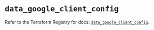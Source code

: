 # `data_google_client_config`

Refer to the Terraform Registry for docs: [`data_google_client_config`](https://registry.terraform.io/providers/hashicorp/google/5.40.0/docs/data-sources/client_config).
